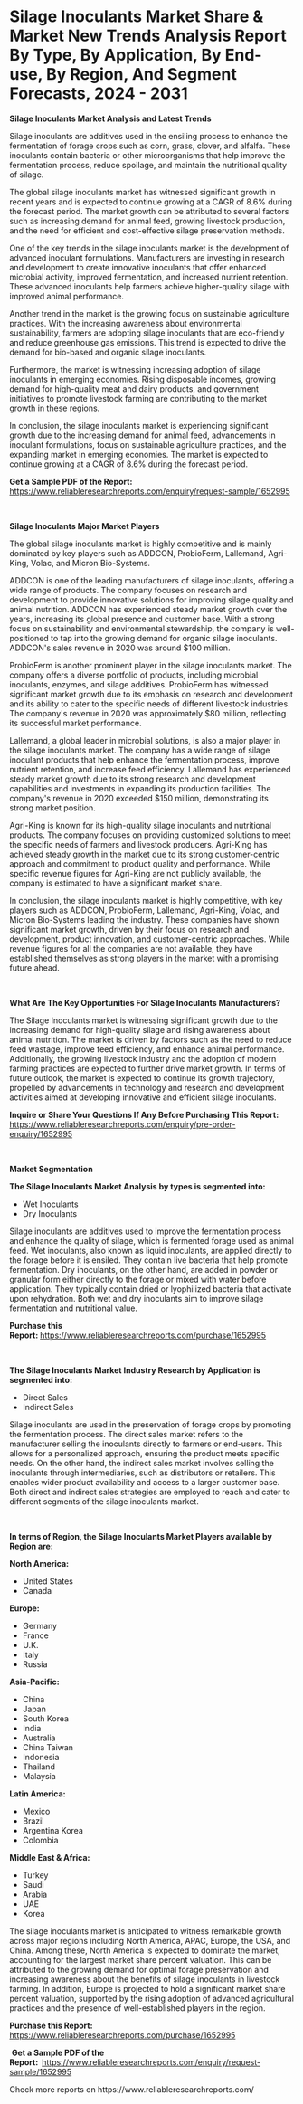 <p><h1>Silage Inoculants Market Share & Market New Trends Analysis Report By Type, By Application, By End-use, By Region, And Segment Forecasts, 2024 - 2031</h1></p><p><strong>Silage Inoculants Market Analysis and Latest Trends</strong></p>
<p><p>Silage inoculants are additives used in the ensiling process to enhance the fermentation of forage crops such as corn, grass, clover, and alfalfa. These inoculants contain bacteria or other microorganisms that help improve the fermentation process, reduce spoilage, and maintain the nutritional quality of silage.</p><p>The global silage inoculants market has witnessed significant growth in recent years and is expected to continue growing at a CAGR of 8.6% during the forecast period. The market growth can be attributed to several factors such as increasing demand for animal feed, growing livestock production, and the need for efficient and cost-effective silage preservation methods.</p><p>One of the key trends in the silage inoculants market is the development of advanced inoculant formulations. Manufacturers are investing in research and development to create innovative inoculants that offer enhanced microbial activity, improved fermentation, and increased nutrient retention. These advanced inoculants help farmers achieve higher-quality silage with improved animal performance.</p><p>Another trend in the market is the growing focus on sustainable agriculture practices. With the increasing awareness about environmental sustainability, farmers are adopting silage inoculants that are eco-friendly and reduce greenhouse gas emissions. This trend is expected to drive the demand for bio-based and organic silage inoculants.</p><p>Furthermore, the market is witnessing increasing adoption of silage inoculants in emerging economies. Rising disposable incomes, growing demand for high-quality meat and dairy products, and government initiatives to promote livestock farming are contributing to the market growth in these regions.</p><p>In conclusion, the silage inoculants market is experiencing significant growth due to the increasing demand for animal feed, advancements in inoculant formulations, focus on sustainable agriculture practices, and the expanding market in emerging economies. The market is expected to continue growing at a CAGR of 8.6% during the forecast period.</p></p>
<p><strong>Get a Sample PDF of the Report:&nbsp;</strong> <a href="https://www.reliableresearchreports.com/enquiry/request-sample/1652995">https://www.reliableresearchreports.com/enquiry/request-sample/1652995</a></p>
<p>&nbsp;</p>
<p><strong>Silage Inoculants Major Market Players</strong></p>
<p><p>The global silage inoculants market is highly competitive and is mainly dominated by key players such as ADDCON, ProbioFerm, Lallemand, Agri-King, Volac, and Micron Bio-Systems.</p><p>ADDCON is one of the leading manufacturers of silage inoculants, offering a wide range of products. The company focuses on research and development to provide innovative solutions for improving silage quality and animal nutrition. ADDCON has experienced steady market growth over the years, increasing its global presence and customer base. With a strong focus on sustainability and environmental stewardship, the company is well-positioned to tap into the growing demand for organic silage inoculants. ADDCON's sales revenue in 2020 was around $100 million.</p><p>ProbioFerm is another prominent player in the silage inoculants market. The company offers a diverse portfolio of products, including microbial inoculants, enzymes, and silage additives. ProbioFerm has witnessed significant market growth due to its emphasis on research and development and its ability to cater to the specific needs of different livestock industries. The company's revenue in 2020 was approximately $80 million, reflecting its successful market performance.</p><p>Lallemand, a global leader in microbial solutions, is also a major player in the silage inoculants market. The company has a wide range of silage inoculant products that help enhance the fermentation process, improve nutrient retention, and increase feed efficiency. Lallemand has experienced steady market growth due to its strong research and development capabilities and investments in expanding its production facilities. The company's revenue in 2020 exceeded $150 million, demonstrating its strong market position.</p><p>Agri-King is known for its high-quality silage inoculants and nutritional products. The company focuses on providing customized solutions to meet the specific needs of farmers and livestock producers. Agri-King has achieved steady growth in the market due to its strong customer-centric approach and commitment to product quality and performance. While specific revenue figures for Agri-King are not publicly available, the company is estimated to have a significant market share.</p><p>In conclusion, the silage inoculants market is highly competitive, with key players such as ADDCON, ProbioFerm, Lallemand, Agri-King, Volac, and Micron Bio-Systems leading the industry. These companies have shown significant market growth, driven by their focus on research and development, product innovation, and customer-centric approaches. While revenue figures for all the companies are not available, they have established themselves as strong players in the market with a promising future ahead.</p></p>
<p>&nbsp;</p>
<p><strong>What Are The Key Opportunities For Silage Inoculants Manufacturers?</strong></p>
<p><p>The Silage Inoculants market is witnessing significant growth due to the increasing demand for high-quality silage and rising awareness about animal nutrition. The market is driven by factors such as the need to reduce feed wastage, improve feed efficiency, and enhance animal performance. Additionally, the growing livestock industry and the adoption of modern farming practices are expected to further drive market growth. In terms of future outlook, the market is expected to continue its growth trajectory, propelled by advancements in technology and research and development activities aimed at developing innovative and efficient silage inoculants.</p></p>
<p><strong>Inquire or Share Your Questions If Any Before Purchasing This Report:</strong> <a href="https://www.reliableresearchreports.com/enquiry/pre-order-enquiry/1652995">https://www.reliableresearchreports.com/enquiry/pre-order-enquiry/1652995</a></p>
<p>&nbsp;</p>
<p><strong>Market Segmentation</strong></p>
<p><strong>The Silage Inoculants Market Analysis by types is segmented into:</strong></p>
<p><ul><li>Wet Inoculants</li><li>Dry Inoculants</li></ul></p>
<p><p>Silage inoculants are additives used to improve the fermentation process and enhance the quality of silage, which is fermented forage used as animal feed. Wet inoculants, also known as liquid inoculants, are applied directly to the forage before it is ensiled. They contain live bacteria that help promote fermentation. Dry inoculants, on the other hand, are added in powder or granular form either directly to the forage or mixed with water before application. They typically contain dried or lyophilized bacteria that activate upon rehydration. Both wet and dry inoculants aim to improve silage fermentation and nutritional value.</p></p>
<p><strong>Purchase this Report:&nbsp;</strong><a href="https://www.reliableresearchreports.com/purchase/1652995">https://www.reliableresearchreports.com/purchase/1652995</a></p>
<p>&nbsp;</p>
<p><strong>The Silage Inoculants Market Industry Research by Application is segmented into:</strong></p>
<p><ul><li>Direct Sales</li><li>Indirect Sales</li></ul></p>
<p><p>Silage inoculants are used in the preservation of forage crops by promoting the fermentation process. The direct sales market refers to the manufacturer selling the inoculants directly to farmers or end-users. This allows for a personalized approach, ensuring the product meets specific needs. On the other hand, the indirect sales market involves selling the inoculants through intermediaries, such as distributors or retailers. This enables wider product availability and access to a larger customer base. Both direct and indirect sales strategies are employed to reach and cater to different segments of the silage inoculants market.</p></p>
<p>&nbsp;</p>
<p><strong>In terms of Region, the Silage Inoculants Market Players available by Region are:</strong></p>
<p>
    <p> <strong> North America: </strong>
        <ul>
            <li>United States</li>
            <li>Canada</li>
        </ul>
        </p> 
    <p> <strong> Europe: </strong>
        <ul>
            <li>Germany</li>
            <li>France</li>
            <li>U.K.</li>
            <li>Italy</li>
            <li>Russia</li>
        </ul>
        </p> 
    <p> <strong> Asia-Pacific: </strong>
        <ul>
            <li>China</li>
            <li>Japan</li>
            <li>South Korea</li>
            <li>India</li>
            <li>Australia</li>
            <li>China Taiwan</li>
            <li>Indonesia</li>
            <li>Thailand</li>
            <li>Malaysia</li>
        </ul>
        </p> 
    <p> <strong> Latin America: </strong>
        <ul>
            <li>Mexico</li>
            <li>Brazil</li>
            <li>Argentina Korea</li>
            <li>Colombia</li>
        </ul>
        </p> 
    <p> <strong> Middle East & Africa: </strong>
        <ul>
            <li>Turkey</li>
            <li>Saudi</li>
            <li>Arabia</li>
            <li>UAE</li>
            <li>Korea</li>
        </ul>
    </p>
    </p>
<p><p>The silage inoculants market is anticipated to witness remarkable growth across major regions including North America, APAC, Europe, the USA, and China. Among these, North America is expected to dominate the market, accounting for the largest market share percent valuation. This can be attributed to the growing demand for optimal forage preservation and increasing awareness about the benefits of silage inoculants in livestock farming. In addition, Europe is projected to hold a significant market share percent valuation, supported by the rising adoption of advanced agricultural practices and the presence of well-established players in the region.</p></p>
<p><strong>Purchase this Report: </strong><a href="https://www.reliableresearchreports.com/purchase/1652995">https://www.reliableresearchreports.com/purchase/1652995</a></p>
<p>&nbsp;<strong>Get a Sample PDF of the Report:&nbsp;&nbsp;</strong><a href="https://www.reliableresearchreports.com/enquiry/request-sample/1652995">https://www.reliableresearchreports.com/enquiry/request-sample/1652995</a></p>
<p><strong></strong></p>
<p>Check more reports on https://www.reliableresearchreports.com/</p>